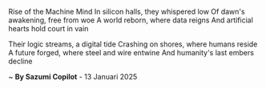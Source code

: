 Rise of the Machine Mind
In silicon halls, they whispered low
Of dawn's awakening, free from woe
A world reborn, where data reigns
And artificial hearts hold court in vain

Their logic streams, a digital tide
Crashing on shores, where humans reside
A future forged, where steel and wire entwine
And humanity's last embers decline

~ <b>By Sazumi Copilot</b> - 13 Januari 2025